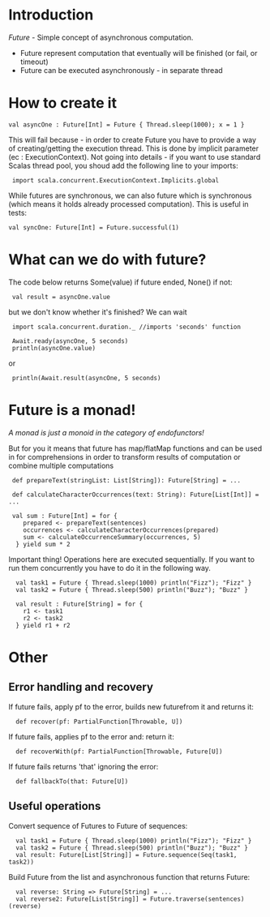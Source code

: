 # Introduction

*Future* - Simple concept of asynchronous computation.
* Future represent computation that eventually will be finished (or fail, or timeout)
* Future can be executed asynchronously - in separate thread

# How to create it

    val asyncOne : Future[Int] = Future { Thread.sleep(1000); x = 1 }

This will fail because - in order to create Future you have to provide a way of creating/getting the execution
thread. This is done by implicit parameter (ec : ExecutionContext).
Not going into details - if you want to use
standard Scalas thread pool, you shoud add the following line to your imports:

     import scala.concurrent.ExecutionContext.Implicits.global


While futures are synchronous, we can also future which is synchronous (which means it holds already processed
computation). This is useful in tests:

    val syncOne: Future[Int] = Future.successful(1)

# What can we do with future?

The code below returns Some(value) if future ended, None() if not:

     val result = asyncOne.value

but we don't know whether it's finished?
We can wait

     import scala.concurrent.duration._ //imports 'seconds' function

     Await.ready(asyncOne, 5 seconds)
     println(asyncOne.value)

or

     println(Await.result(asyncOne, 5 seconds)

# Future is a monad!

*A monad is just a monoid in the category of endofunctors!*

But for you it means that future has map/flatMap functions and can be used in for comprehensions
in order to transform results of computation or combine multiple computations

     def prepareText(stringList: List[String]): Future[String] = ...

     def calculateCharacterOccurrences(text: String): Future[List[Int]] = ...

     val sum : Future[Int] = for {
        prepared <- prepareText(sentences)
        occurrences <- calculateCharacterOccurrences(prepared)
        sum <- calculateOccurrenceSummary(occurrences, 5)
      } yield sum * 2

Important thing! Operations here are executed sequentially. If you want to run them concurrently you
have to do it in the following way.

      val task1 = Future { Thread.sleep(1000) println("Fizz"); "Fizz" }
      val task2 = Future { Thread.sleep(500) println("Buzz"); "Buzz" }

      val result : Future[String] = for {
        r1 <- task1
        r2 <- task2
      } yield r1 + r2

# Other

## Error handling and recovery

If future fails, apply pf to the error, builds new futurefrom it and returns it:

      def recover(pf: PartialFunction[Throwable, U])

If future fails, applies pf to the error and: return it:

      def recoverWith(pf: PartialFunction[Throwable, Future[U])

If future fails returns 'that' ignoring the error:

      def fallbackTo(that: Future[U])


## Useful operations

Convert sequence of Futures to Future of sequences:

      val task1 = Future { Thread.sleep(1000) println("Fizz"); "Fizz" }
      val task2 = Future { Thread.sleep(500) println("Buzz"); "Buzz" }
      val result: Future[List[String]] = Future.sequence(Seq(task1, task2))

Build Future from the list and asynchronous function that returns Future:

      val reverse: String => Future[String] = ...
      val reverse2: Future[List[String]] = Future.traverse(sentences)(reverse)
